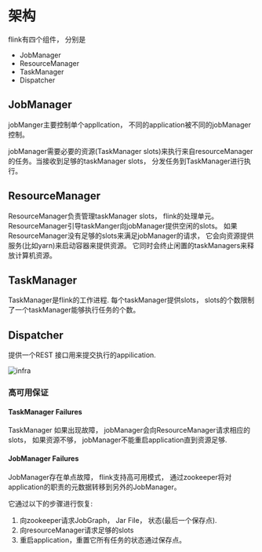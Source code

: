 # 架构

flink有四个组件， 分别是
- JobManager
- ResourceManager
- TaskManager
- Dispatcher


## JobManager

jobManger主要控制单个appllcation， 不同的application被不同的jobManager控制。

jobManager需要必要的资源(TaskManager slots)来执行来自resourceManager的任务。当接收到足够的taskManager slots， 分发任务到TaskManager进行执行。

## ResourceManager

ResourceManager负责管理taskManager slots， flink的处理单元。 ResourceManager引导taskManger向jobManager提供空闲的slots。 如果ResourceManager没有足够的slots来满足jobManager的请求， 它会向资源提供服务(比如yarn)来启动容器来提供资源。 它同时会终止闲置的taskManagers来释放计算机资源。

## TaskManager
TaskManager是flink的工作进程. 每个taskManager提供slots， slots的个数限制了一个taskManager能够执行任务的个数。 

## Dispatcher
提供一个REST 接口用来提交执行的appilication.


![infra](../images/infra.png)


### 高可用保证

#### TaskManager Failures
TaskManager 如果出现故障， jobManager会向ResourceManager请求相应的slots， 如果资源不够， jobManager不能重启application直到资源足够. 

#### JobManager Failures
JobManager存在单点故障， flink支持高可用模式， 通过zookeeper将对application的职责的元数据转移到另外的JobManager。

它通过以下的步骤进行恢复:

1. 向zookeeper请求JobGraph， Jar File， 状态(最后一个保存点).
2. 向resourceManager请求足够的slots
3. 重启application，重置它所有任务的状态通过保存点。


